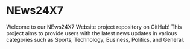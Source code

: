 # NEws24X7
Welcome to our NEws24X7 Website project repository on GitHub! This project aims to provide users with the latest news updates in various categories such as Sports, Technology, Business, Politics, and General.
